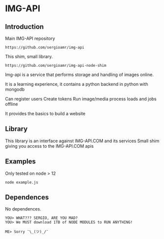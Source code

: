 # IMG-API

## Introduction

Main IMG-API repository
```
https://github.com/sergioamr/img-api
```

This shim, small library.
```
https://github.com/sergioamr/img-api-node-shim
```

Img-api is a service that performs storage and handling of images online.

It is a learning experience, it contains a python backend in python with mongodb

Can register users
Create tokens
Run image/media process loads and jobs offline

It provides the basics to build a website

## Library

This library is an interface against IMG-API.COM and its services
Small shim giving you access to the IMG-API.COM apis

## Examples

Only tested on node > 12

```
node example.js
```

## Dependences
No dependences.

```
YOU> WHAT??? SERGIO, ARE YOU MAD?
YOU> We MUST download 1TB of NODE MODULES to RUN ANYTHING!

ME> Sorry ¯\_(ツ)_/¯
```

